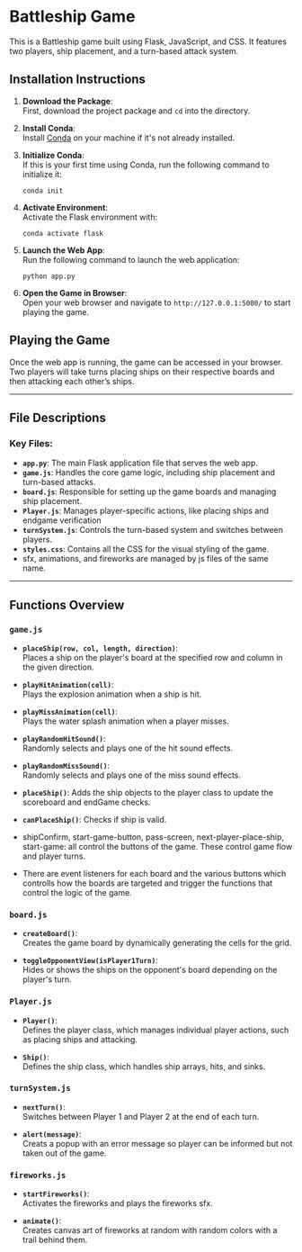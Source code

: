
# Battleship Game

This is a Battleship game built using Flask, JavaScript, and CSS. It features two players, ship placement, and a turn-based attack system.

## Installation Instructions

1. **Download the Package**:  
   First, download the project package and `cd` into the directory.

2. **Install Conda**:  
   Install [Conda](https://docs.conda.io/en/latest/miniconda.html) on your machine if it's not already installed.

3. **Initialize Conda**:  
   If this is your first time using Conda, run the following command to initialize it:  
   ```
   conda init
   ```

4. **Activate Environment**:  
   Activate the Flask environment with:  
   ```
   conda activate flask
   ```

5. **Launch the Web App**:  
   Run the following command to launch the web application:  
   ```
   python app.py
   ```

6. **Open the Game in Browser**:  
   Open your web browser and navigate to `http://127.0.0.1:5000/` to start playing the game.

## Playing the Game
Once the web app is running, the game can be accessed in your browser. Two players will take turns placing ships on their respective boards and then attacking each other’s ships.

---

## File Descriptions

### Key Files:
- **`app.py`**: The main Flask application file that serves the web app.
- **`game.js`**: Handles the core game logic, including ship placement and turn-based attacks.
- **`board.js`**: Responsible for setting up the game boards and managing ship placement.
- **`Player.js`**: Manages player-specific actions, like placing ships and endgame verification
- **`turnSystem.js`**: Controls the turn-based system and switches between players.
- **`styles.css`**: Contains all the CSS for the visual styling of the game.
- sfx, animations, and fireworks are managed by js files of the same name.
---

## Functions Overview

### `game.js`
- **`placeShip(row, col, length, direction)`**:  
  Places a ship on the player's board at the specified row and column in the given direction.
  
- **`playHitAnimation(cell)`**:  
  Plays the explosion animation when a ship is hit.

- **`playMissAnimation(cell)`**:  
  Plays the water splash animation when a player misses.

- **`playRandomHitSound()`**:  
  Randomly selects and plays one of the hit sound effects.

- **`playRandomMissSound()`**:  
  Randomly selects and plays one of the miss sound effects.

- **`placeShip()`**: 
  Adds the ship objects to the player class to update the scoreboard and endGame checks.

- **`canPlaceShip()`**: 
  Checks if ship is valid.

- shipConfirm, start-game-button, pass-screen, next-player-place-ship, start-game: all control the buttons of the game. These control game flow and player turns.

- There are event listeners for each board and the various buttons which controlls how the boards are targeted and trigger the functions that control the logic of the game.

### `board.js`
- **`createBoard()`**:  
  Creates the game board by dynamically generating the cells for the grid.

- **`toggleOpponentView(isPlayer1Turn)`**:  
  Hides or shows the ships on the opponent's board depending on the player's turn.

### `Player.js`
- **`Player()`**:  
  Defines the player class, which manages individual player actions, such as placing ships and attacking.

- **`Ship()`**:  
  Defines the ship class, which handles ship arrays, hits, and sinks.

### `turnSystem.js`
- **`nextTurn()`**:  
  Switches between Player 1 and Player 2 at the end of each turn.

- **`alert(message)`**:  
  Creats a popup with an error message so player can be informed but not taken out of the game.


### `fireworks.js`
- **`startFireworks()`**:  
  Activates the fireworks and plays the fireworks sfx.

- **`animate()`**:  
  Creates canvas art of fireworks at random with random colors with a trail behind them.
